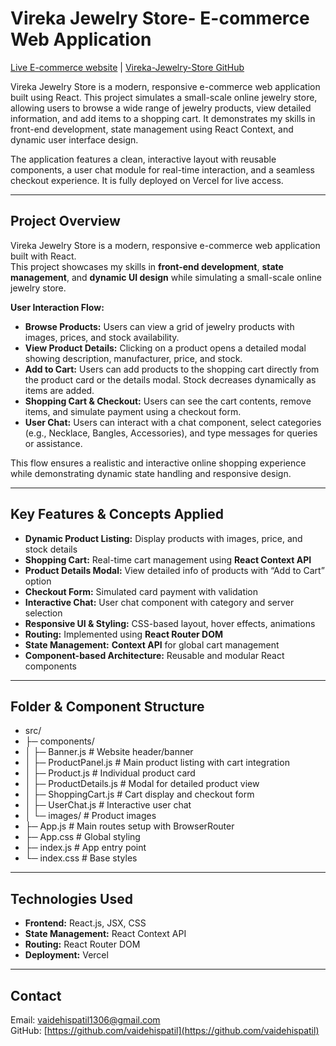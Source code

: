 # Vireka Jewelry Store- E-commerce Web Application
[Live E-commerce website](https://vireka-jewelry-store.vercel.app/) | [Vireka-Jewelry-Store GitHub](https://github.com/vaidehispatil/Vireka-Jewelry-Store)


Vireka Jewelry Store is a modern, responsive e-commerce web application built using React. This project simulates a small-scale online jewelry store, allowing users to browse a wide range of jewelry products, view detailed information, and add items to a shopping cart. It demonstrates my skills in front-end development, state management using React Context, and dynamic user interface design.  

The application features a clean, interactive layout with reusable components, a user chat module for real-time interaction, and a seamless checkout experience. It is fully deployed on Vercel for live access.

---

## Project Overview
Vireka Jewelry Store is a modern, responsive e-commerce web application built with React.  
This project showcases my skills in **front-end development**, **state management**, and **dynamic UI design** while simulating a small-scale online jewelry store.  

**User Interaction Flow:**  
- **Browse Products:** Users can view a grid of jewelry products with images, prices, and stock availability.  
- **View Product Details:** Clicking on a product opens a detailed modal showing description, manufacturer, price, and stock.  
- **Add to Cart:** Users can add products to the shopping cart directly from the product card or the details modal. Stock decreases dynamically as items are added.  
- **Shopping Cart & Checkout:** Users can see the cart contents, remove items, and simulate payment using a checkout form.  
- **User Chat:** Users can interact with a chat component, select categories (e.g., Necklace, Bangles, Accessories), and type messages for queries or assistance.  

This flow ensures a realistic and interactive online shopping experience while demonstrating dynamic state handling and responsive design.

---

## Key Features & Concepts Applied
- **Dynamic Product Listing:** Display products with images, price, and stock details  
- **Shopping Cart:** Real-time cart management using **React Context API**  
- **Product Details Modal:** View detailed info of products with “Add to Cart” option  
- **Checkout Form:** Simulated card payment with validation  
- **Interactive Chat:** User chat component with category and server selection  
- **Responsive UI & Styling:** CSS-based layout, hover effects, animations  
- **Routing:** Implemented using **React Router DOM**  
- **State Management:** **Context API** for global cart management  
- **Component-based Architecture:** Reusable and modular React components  

---

## Folder & Component Structure

- src/
- ├─ components/
- │ ├─ Banner.js # Website header/banner
- │ ├─ ProductPanel.js # Main product listing with cart integration
- │ ├─ Product.js # Individual product card
- │ ├─ ProductDetails.js # Modal for detailed product view
- │ ├─ ShoppingCart.js # Cart display and checkout form
- │ ├─ UserChat.js # Interactive user chat
- │ └─ images/ # Product images
- ├─ App.js # Main routes setup with BrowserRouter
- ├─ App.css # Global styling
- ├─ index.js # App entry point
- └─ index.css # Base styles


---

## Technologies Used
- **Frontend:** React.js, JSX, CSS  
- **State Management:** React Context API  
- **Routing:** React Router DOM  
- **Deployment:** Vercel  

---

## Contact
Email: vaidehispatil1306@gmail.com  
GitHub: [https://github.com/vaidehispatil](https://github.com/vaidehispatil)  
